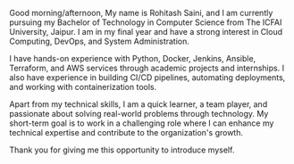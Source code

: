 Good morning/afternoon,
My name is Rohitash Saini, and I am currently pursuing my Bachelor of Technology in Computer Science from The ICFAI University, Jaipur. I am in my final year and have a strong interest in Cloud Computing, DevOps, and System Administration.

I have hands-on experience with Python, Docker, Jenkins, Ansible, Terraform, and AWS services through academic projects and internships. I also have experience in building CI/CD pipelines, automating deployments, and working with containerization tools.

Apart from my technical skills, I am a quick learner, a team player, and passionate about solving real-world problems through technology. My short-term goal is to work in a challenging role where I can enhance my technical expertise and contribute to the organization's growth.

Thank you for giving me this opportunity to introduce myself.

